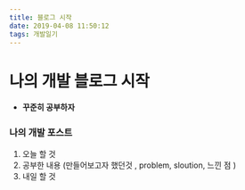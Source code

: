 ```yaml
---
title: 블로그 시작
date: 2019-04-08 11:50:12
tags: 개발일기
---
```


# 나의 개발 블로그 시작

 - **꾸준히 공부하자**

 ### 나의 개발 포스트 
 1. 오늘 할 것
 2. 공부한 내용 (만들어보고자 했던것 , problem, sloution, 느낀 점 )
 3. 내일 할 것 